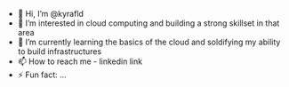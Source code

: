 - 👋 Hi, I’m @kyrafld
- 👀 I’m interested in cloud computing and building a strong skillset in that area
- 🌱 I’m currently learning the basics of the cloud and soldifying my ability to build infrastructures
- 📫 How to reach me - linkedin link
- ⚡ Fun fact: ...

<!---
kyrafld/kyrafld is a ✨ special ✨ repository because its `README.md` (this file) appears on your GitHub profile.
You can click the Preview link to take a look at your changes.
--->
